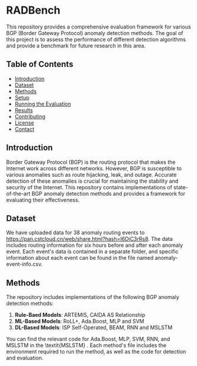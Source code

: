 # RADBench

This repository provides a comprehensive evaluation framework for various BGP (Border Gateway Protocol) anomaly detection methods. The goal of this project is to assess the performance of different detection algorithms and provide a benchmark for future research in this area.

## Table of Contents

- [Introduction](#introduction)
- [Dataset](#dataset)
- [Methods](#methods)
- [Setup](#setup)
- [Running the Evaluation](#running-the-evaluation)
- [Results](#results)
- [Contributing](#contributing)
- [License](#license)
- [Contact](#contact)

## Introduction

Border Gateway Protocol (BGP) is the routing protocol that makes the Internet work across different networks. However, BGP is susceptible to various anomalies such as route hijacking, leak, and outage. Accurate detection of these anomalies is crucial for maintaining the stability and security of the Internet. This repository contains implementations of state-of-the-art BGP anomaly detection methods and provides a framework for evaluating their effectiveness.

## Dataset

We have uploaded data for 38 anomaly routing events to https://pan.cstcloud.cn/web/share.html?hash=I6DjC3rRs8. The data includes routing information for six hours before and after each anomaly event. Each event's data is contained in a separate folder, and specific information about each event can be found in the file named anomaly-event-info.csv.


## Methods

The repository includes implementations of the following BGP anomaly detection methods:

1. **Rule-Baed Models**: ARTEMIS, CAIDA AS Relationship
2. **ML-Based Models**: RoLL+, Ada.Boost, MLP and SVM 
3. **DL-Based Models**: ISP Self-Operated, BEAM, RNN and MSLSTM

You can find the relevant code for Ada.Boost, MLP, SVM, RNN, and MSLSTM in the \textit{MSLSTM} . Each method's file includes the environment required to run the method, as well as the code for detection and evaluation.
